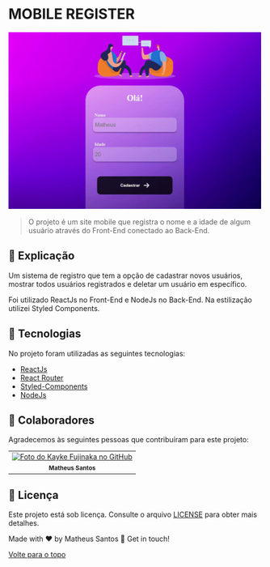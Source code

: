 # MOBILE REGISTER

<img id="top" src="./GIF/GIF.gif" width="500px" alt="Gif apresentando o projeto">

>  O projeto é um site mobile que registra o nome e a idade de algum usuário através do Front-End conectado ao Back-End.
## :page_facing_up: Explicação

Um sistema de registro que tem a opção de cadastrar novos usuários, mostrar todos usuários registrados e deletar um usuário em específico. 

Foi utilizado ReactJs no Front-End e NodeJs no Back-End. Na estilização utilizei Styled Components.

## :rocket: Tecnologias ##

No projeto foram utilizadas as seguintes tecnologias:

- [ReactJs](https://pt-br.reactjs.org/)
- [React Router](https://v5.reactrouter.com/web/guides/quick-start)
- [Styled-Components](https://styled-components.com/docs)
- [NodeJs](https://nodejs.org/en/)

## 🤝 Colaboradores

Agradecemos às seguintes pessoas que contribuíram para este projeto:

<table>
  <tr>
    <td align="center">
      <a href="#">
        <img src="https://avatars.githubusercontent.com/u/90225074?s=400&u=3514f5f6eeb1c9f5c14ad9deb479ae8e8ec8bd6f&v=4" width="160px;" alt="Foto do Kayke Fujinaka no GitHub"/><br>
        <sub>
          <b>Matheus Santos</b>
        </sub>
      </a>
    </td>
  </tr>
</table>

## 📝 Licença

Este projeto está sob licença. Consulte o arquivo [LICENSE](LICENSE.md) para obter mais detalhes.

Made with ♥ by Matheus Santos 👋 Get in touch!

<a href="#top">Volte para o topo</a>
